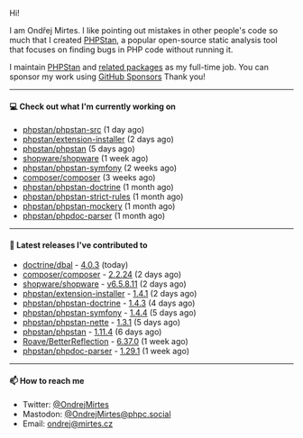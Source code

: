 Hi!

I am Ondřej Mirtes. I like pointing out mistakes in other people's code so much that I created [PHPStan](https://phpstan.org/), a popular open-source static analysis tool that focuses on finding bugs in PHP code without running it.

I maintain [PHPStan](https://github.com/phpstan/phpstan) and [related packages](https://github.com/phpstan/) as my full-time job. You can sponsor my work using [GitHub Sponsors](https://github.com/sponsors/ondrejmirtes) Thank you!

---

#### 💻 Check out what I'm currently working on

- [phpstan/phpstan-src](https://github.com/phpstan/phpstan-src) (1 day ago)
- [phpstan/extension-installer](https://github.com/phpstan/extension-installer) (2 days ago)
- [phpstan/phpstan](https://github.com/phpstan/phpstan) (5 days ago)
- [shopware/shopware](https://github.com/shopware/shopware) (1 week ago)
- [phpstan/phpstan-symfony](https://github.com/phpstan/phpstan-symfony) (2 weeks ago)
- [composer/composer](https://github.com/composer/composer) (3 weeks ago)
- [phpstan/phpstan-doctrine](https://github.com/phpstan/phpstan-doctrine) (1 month ago)
- [phpstan/phpstan-strict-rules](https://github.com/phpstan/phpstan-strict-rules) (1 month ago)
- [phpstan/phpstan-mockery](https://github.com/phpstan/phpstan-mockery) (1 month ago)
- [phpstan/phpdoc-parser](https://github.com/phpstan/phpdoc-parser) (1 month ago)

---

#### 🔭 Latest releases I've contributed to

- [doctrine/dbal](https://github.com/doctrine/dbal) - [4.0.3](https://github.com/doctrine/dbal/releases/tag/4.0.3) (today)
- [composer/composer](https://github.com/composer/composer) - [2.2.24](https://github.com/composer/composer/releases/tag/2.2.24) (2 days ago)
- [shopware/shopware](https://github.com/shopware/shopware) - [v6.5.8.11](https://github.com/shopware/shopware/releases/tag/v6.5.8.11) (2 days ago)
- [phpstan/extension-installer](https://github.com/phpstan/extension-installer) - [1.4.1](https://github.com/phpstan/extension-installer/releases/tag/1.4.1) (2 days ago)
- [phpstan/phpstan-doctrine](https://github.com/phpstan/phpstan-doctrine) - [1.4.3](https://github.com/phpstan/phpstan-doctrine/releases/tag/1.4.3) (4 days ago)
- [phpstan/phpstan-symfony](https://github.com/phpstan/phpstan-symfony) - [1.4.4](https://github.com/phpstan/phpstan-symfony/releases/tag/1.4.4) (5 days ago)
- [phpstan/phpstan-nette](https://github.com/phpstan/phpstan-nette) - [1.3.1](https://github.com/phpstan/phpstan-nette/releases/tag/1.3.1) (5 days ago)
- [phpstan/phpstan](https://github.com/phpstan/phpstan) - [1.11.4](https://github.com/phpstan/phpstan/releases/tag/1.11.4) (6 days ago)
- [Roave/BetterReflection](https://github.com/Roave/BetterReflection) - [6.37.0](https://github.com/Roave/BetterReflection/releases/tag/6.37.0) (1 week ago)
- [phpstan/phpdoc-parser](https://github.com/phpstan/phpdoc-parser) - [1.29.1](https://github.com/phpstan/phpdoc-parser/releases/tag/1.29.1) (1 week ago)

---

#### 📫 How to reach me

- Twitter: [@OndrejMirtes](https://twitter.com/ondrejmirtes)
- Mastodon: [@OndrejMirtes@phpc.social](https://phpc.social/@OndrejMirtes)
- Email: [ondrej@mirtes.cz](mailto:ondrej@mirtes.cz)
